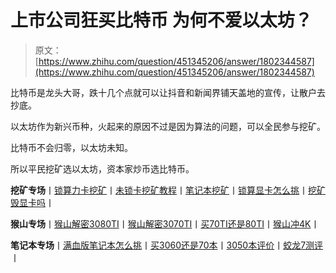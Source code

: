 <!--yml
category: 挖矿
date: 2022-06-26 00:00:00
-->

# 上市公司狂买比特币 为何不爱以太坊？

> 原文：[https://www.zhihu.com/question/451345206/answer/1802344587](https://www.zhihu.com/question/451345206/answer/1802344587)

 比特币是龙头大哥，跌十几个点就可以让抖音和新闻界铺天盖地的宣传，让散户去抄底。

以太坊作为新兴币种，火起来的原因不过是因为算法的问题，可以全民参与挖矿。

比特币不会归零，以太坊未知。

所以平民挖矿选以太坊，资本家炒币选比特币。

**挖矿专场**丨[锁算力卡挖矿](https://zhuanlan.zhihu.com/p/399409039)丨[未锁卡挖矿教程](https://zhuanlan.zhihu.com/p/355955385)丨[笔记本挖矿](https://zhuanlan.zhihu.com/p/360451565)丨[锁算显卡怎么挑](https://zhuanlan.zhihu.com/p/374342633)丨[挖矿毁显卡吗](https://zhuanlan.zhihu.com/p/358944242)丨

**猴山专场**丨[猴山解密3080TI](https://zhuanlan.zhihu.com/p/379179943)丨[猴山解密3070TI](https://zhuanlan.zhihu.com/p/379428935)丨[买70TI还是80TI](https://zhuanlan.zhihu.com/p/379846007)丨[猴山冲4K](https://zhuanlan.zhihu.com/p/380129626)丨

**笔记本专场**丨[满血版笔记本怎么挑](https://zhuanlan.zhihu.com/p/374748213)丨[买3060还是70本](https://www.zhihu.com/question/447817962/answer/1909204347)丨[3050本评价](https://www.zhihu.com/question/462045112/answer/1913547325)丨[蛟龙7测评](https://zhuanlan.zhihu.com/p/369226521)丨